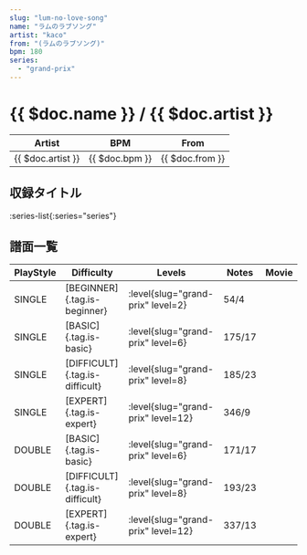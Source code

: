 ```yaml
---
slug: "lum-no-love-song"
name: "ラムのラブソング"
artist: "kaco"
from: "(ラムのラブソング)"
bpm: 180
series:
  - "grand-prix"
---
```


# {{ $doc.name }} / {{ $doc.artist }}

|Artist|BPM|From|
|------|---|----|
|{{ $doc.artist }}|{{ $doc.bpm }}|{{ $doc.from }}|

## 収録タイトル

:series-list{:series="series"}

## 譜面一覧

|PlayStyle|Difficulty|Levels|Notes|Movie|
|---------|----------|------|-----|-----|
|SINGLE|[BEGINNER]{.tag.is-beginner}|<div class="field is-grouped is-grouped-multiline"> :level{slug="grand-prix" level=2}</div>|54/4||
|SINGLE|[BASIC]{.tag.is-basic}|<div class="field is-grouped is-grouped-multiline"> :level{slug="grand-prix" level=6}</div>|175/17||
|SINGLE|[DIFFICULT]{.tag.is-difficult}|<div class="field is-grouped is-grouped-multiline"> :level{slug="grand-prix" level=8}</div>|185/23||
|SINGLE|[EXPERT]{.tag.is-expert}|<div class="field is-grouped is-grouped-multiline"> :level{slug="grand-prix" level=12}</div>|346/9||
|DOUBLE|[BASIC]{.tag.is-basic}|<div class="field is-grouped is-grouped-multiline"> :level{slug="grand-prix" level=6}</div>|171/17||
|DOUBLE|[DIFFICULT]{.tag.is-difficult}|<div class="field is-grouped is-grouped-multiline"> :level{slug="grand-prix" level=8}</div>|193/23||
|DOUBLE|[EXPERT]{.tag.is-expert}|<div class="field is-grouped is-grouped-multiline"> :level{slug="grand-prix" level=12}</div>|337/13||
